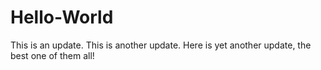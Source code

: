 # Hello-World
This is an update.
This is another update.
Here is yet another update, the best one of them all!
